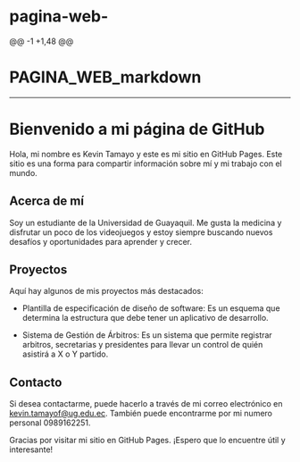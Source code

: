 # pagina-web-
@@ -1 +1,48 @@
# PAGINA_WEB_markdown

-------


# Bienvenido a mi página de GitHub



Hola, mi nombre es Kevin Tamayo y este es mi sitio en GitHub Pages. Este sitio es una forma para compartir información sobre mí y mi trabajo con el mundo.



## Acerca de mí



Soy un estudiante de la Universidad de Guayaquil. Me gusta la medicina y  disfrutar un poco de los videojuegos y estoy siempre buscando nuevos desafíos y oportunidades para aprender y crecer.



## Proyectos



Aquí hay algunos de mis proyectos más destacados:



- Plantilla de especificación de diseño de software: Es un esquema que determina la estructura que debe tener un aplicativo de desarrollo.

- Sistema de Gestión de Árbitros: Es un sistema que permite registrar arbitros, secretarias y presidentes para llevar un control de quién asistirá a X o Y partido.



## Contacto



Si desea contactarme, puede hacerlo a través de mi correo electrónico en kevin.tamayof@ug.edu.ec. También puede encontrarme por mi numero personal  0989162251.



Gracias por visitar mi sitio en GitHub Pages. ¡Espero que lo encuentre útil y interesante!
